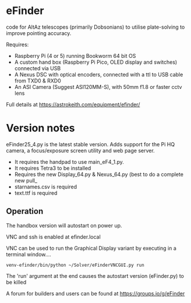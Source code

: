 # eFinder
code for AltAz telescopes (primarily Dobsonians) to utilise plate-solving to improve pointing accuracy.

Requires:
- Raspberry Pi (4 or 5) running Bookworm 64 bit OS
- A custom hand box (Raspberry Pi Pico, OLED display and switches) connected via USB
- A Nexus DSC with optical encoders, connected with a ttl to USB cable from TXD0 & RXD0
- An ASI Camera (Suggest ASI120MM-S), with 50mm f1.8 or faster cctv lens

Full details at [
](https://astrokeith.com/equipment/efinder/)https://astrokeith.com/equipment/efinder/

# Version notes
eFinder25_4.py is the latest stable version.
Adds support for the Pi HQ camera, a focus/exposure screen utility and web page server.
- It requires the handpad to use main_eF4_1.py.
- It requires Tetra3 to be installed
- Requires the new Display_64.py & Nexus_64.py (best to do a complete new pull_
- starnames.csv is required
- text.ttf is required

## Operation
The handbox version will autostart on power up.

VNC and ssh is enabled at efinder.local

VNC can be used to run the Graphical Display variant by executing in a terminal window....

  `venv-efinder/bin/python ~/Solver/eFinderVNCGUI.py run`

The 'run' argument at the end causes the autostart version (eFinder.py) to be killed

A forum for builders and users can be found at https://groups.io/g/eFinder

